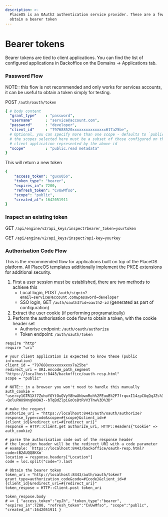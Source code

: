 ```yaml
---
description: >-
  PlaceOS is an OAuth2 authentication service provider. These are a few ways to
  obtain a bearer token
---
```


# Bearer tokens

Bearer tokens are tied to client applications. You can find the list of configured applications in Backoffice on the Domains -> Applications tab.

### Password Flow

NOTE:: this flow is not recommended and only works for services accounts, it can be useful to obtain a token simply for testing.

POST `/auth/oauth/token`

```yaml
{ # body content
  "grant_type"    : "password",
  "username"      : "service@account.com",
  "password"      : "developer",
  "client_id"     : "797688520xxxxxxxxxxxxxxx617a25be",
  # Optional, you can specify more than one scope - defaults to `public`
  # the scopes selected here must be a subset of those configured on the
  # client application represented by the above id
  "scope"         : "public.read metadata"
}
```

This will return a new token

```yaml
{
    "access_token": "guxu05o",
    "token_type": "bearer",
    "expires_in": 7200,
    "refresh_token": "CvUwMfso",
    "scope": "public",
    "created_at": 1642051911
}
```

### Inspect an existing token

GET `/api/engine/v2/api_keys/inspect?bearer_token=yourtoken`

GET `/api/engine/v2/api_keys/inspect?api-key=yourkey`

### Authorisation Code Flow

This is the recommended flow for applications built on top of the PlaceOS platform. All PlaceOS templates additionally implement the PKCE extensions for additional security.

1. First a user session must be established, there are two methods to achieve this
   * Local login, POST `/auth/signin?email=service@account.com&password=developer`
   * SSO login, GET `/auth/oauth2?id=oauth2-id` (generated as part of configuration)
2. Extract the user cookie (if performing programatically)
3. Perform the authorisation code flow to obtain a token, with the cookie header set
   * Authorise endpoint: `/auth/oauth/authorize`
   * Token endpoint: `/auth/oauth/token`

```crystal
require "http"
require "uri"

# your client application is expected to know these (public information)
client_id = "797688xxxxxxxxxxx7a25be"
redirect_uri = URI.encode_path_segment "https://localhost:8443/backoffice/oauth-resp.html"
scope = "public"

# NOTE:: in a browser you won't need to handle this manually
auth_cookie = "user=y1GTR1Xf7ZuhoYGYtOuQVyY8hwUhbwnRoh%2FEuuB%2F7frquxI14zpCUqQqJZs%3D--QxluRWU9NngkNOA3--bTqBdZlpiGoOsBtRVV3Tnw%3D%3D"

# make the request
authorize_uri = "https://localhost:8443/auth/oauth/authorize?response_type=code&scope=#{scope}&client_id=#{client_id}&redirect_uri=#{redirect_uri}"
response = HTTP::Client.get authorize_uri, HTTP::Headers{"Cookie" => auth_cookie}

# parse the authorisation code out of the response header
# the location header will be the redirect URI with a code parameter
# example: `https://localhost:8443/backoffice/oauth-resp.html?code=tB2AUQQ8KXm`
location = response.headers["Location"]
code = loc.split("code=").last

# Obtain the bearer token
token_uri = "http://localhost:8443/auth/oauth/token?grant_type=authorization_code&code=#{code}&client_id=#{client_id}&redirect_uri=#{redirect_uri}"
token_respose = HTTP::Client.post token_uri

token_respose.body
# => { "access_token":"eyJh", "token_type":"bearer", "expires_in":7200, "refresh_token":"CvUwMfso", "scope":"public", "created_at":1642051911 }

```
